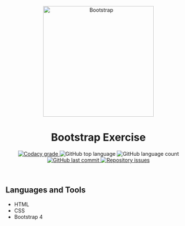 <!-- PROJECT LOGO AND TITLE-->
<div align='center'>
  <img
    src="https://blog.portalrmfactory.com.br/wp-content/uploads/2018/08/bootstrap-stack.png"
    alt="Bootstrap"
    width="300px"
  />
</div>

<h1 align="center">
    Bootstrap Exercise
</h1>

<!-- PROJECT SHIELDS -->
<p align="center">
  <a href="https://app.codacy.com/app/mesquita09/bootstrap-dio?utm_source=github.com&utm_medium=referral&utm_content=mesquita09/bootstrap-dio&utm_campaign=Badge_Grade_Dashboard">
    <img alt="Codacy grade" src="https://api.codacy.com/project/badge/Grade/d20792ff896d4ab2981307d37e88c19f">
  </a>

  <img alt="GitHub top language" src="https://img.shields.io/github/languages/top/mesquita09/bootstrap-dio.svg">

  <img alt="GitHub language count" src="https://img.shields.io/github/languages/count/mesquita09/bootstrap-dio.svg">

  <a href="https://github.com/mesquita09/bootstrap-dio/commits/master">
    <img alt="GitHub last commit" src="https://img.shields.io/github/last-commit/mesquita09/bootstrap-dio.svg">
  </a>

  <a href="https://github.com/mesquita09/bootstrap-dio/issues">
    <img alt="Repository issues" src="https://img.shields.io/github/issues/mesquita09/bootstrap-dio.svg">
  </a>
</p>

<br />

<!-- PROJECT DESCRIPTION -->

## Languages and Tools

- HTML
- CSS
- Bootstrap 4
